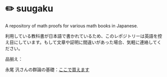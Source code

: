 # :pencil2: suugaku
A repository of math proofs for various math books in Japanese.

利用している教科書が日本語で書かれているため、このレポジトリーは英語を控え目にしています。もして文章や証明に間違いがあった場合、気軽に連絡してください。

品揃え：

永尾 汎さんの群論の基礎：[ここで買えます](https://www.amazon.co.jp/%E7%BE%A4%E8%AB%96%E3%81%AE%E5%9F%BA%E7%A4%8E-%E5%9F%BA%E7%A4%8E%E6%95%B0%E5%AD%A6%E3%82%B7%E3%83%AA%E3%83%BC%E3%82%BA-%E6%B0%B8%E5%B0%BE-%E6%B1%8E/dp/4254117027)
